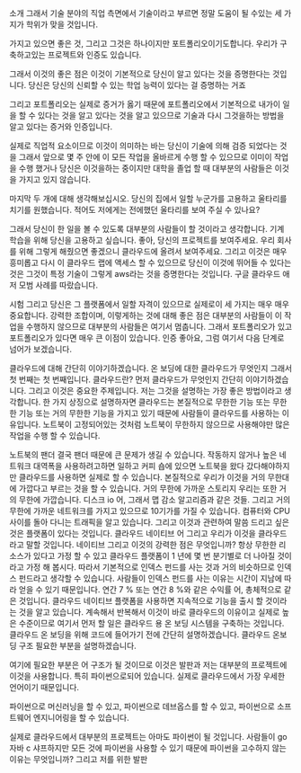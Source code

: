 소개
그래서 기술 분야의 직업 측면에서
기술이라고 부르면 정말 도움이 될 수있는 세 가지가 학위가 맞을 것입니다.

가지고 있으면 좋은 것, 그리고 그것은 하나이지만 포트폴리오이기도합니다.
우리가 구축하고있는 프로젝트와 인증도 있습니다.

그래서 이것의 좋은 점은 이것이 기본적으로 당신이 알고 있다는 것을 증명한다는 것입니다.
당신은 당신의 신뢰할 수 있는 학업 능력이 있다는 걸 증명하는 거죠

그리고 포트폴리오는 실제로 증거가 옳기 때문에 포트폴리오에서
기본적으로 내가이 일을 할 수 있다는 것을 알고 있다는 것을 알고 있으므로
기술과 다시 그것을하는 방법을 알고 있다는 증거와 인증입니다.

실제로 직업적 요소이므로 이것이 의미하는 바는
당신이 기술에 의해 검증 되었다는 것을 그래서 앞으로 몇 주 안에 
이 모든 작업을 올바르게 수행 할 수 있으므로 이미이 작업을 수행 했거나
당신은 이것을하는 중이지만 대학을 졸업 할 때 대부분의 사람들은 이것을 가지고 있지 않습니다.

마지막 두 개에 대해 생각해보십시오.
당신의 집에서 일할 누군가를 고용하고 울타리를 치기를 원했습니다.
적어도 저에게는 전에했던 울타리를 보여 주실 수 있나요? 

그래서 당신이 한 일을 볼 수 있도록 대부분의 사람들이 할 것이라고 생각합니다.
기계 학습을 위해 당신을 고용하고 싶습니다. 
좋아, 당신의 프로젝트를 보여주세요.
우리 회사를 위해 그렇게 해줬으면 좋겠으니 클라우드에 올려서 보여주세요.
그리고 이것은 매우 흥미롭고 다시 이 클라우드 랩에 액세스 할 수 있으므로
당신이 이것에 뛰어들 수 있다는 것은 그것이 특정 기술이 그렇게 
aws라는 것을 증명한다는 것입니다.
구글 클라우드 애저 모범 사례를 따랐습니다.

시험 그리고 당신은 그 플랫폼에서 일할 자격이 있으므로 실제로이 세 가지는 매우 매우 중요합니다.
강력한 조합이며, 이렇게하는 것에 대해 좋은 점은 대부분의 사람들이
이 작업을 수행하지 않으므로 대부분의 사람들은 여기서 멈춥니다.
그래서 포트폴리오가 있고 포트폴리오가 있다면 매우 큰 이점이 있습니다.
인증 좋아요, 그럼 여기서 다음 단계로 넘어가 보겠습니다.

클라우드에 대해 간단히 이야기하겠습니다.
온 보딩에 대한 클라우드가 무엇인지 그래서 첫 번째는 첫 번째입니다.
클라우드란?
먼저 클라우드가 무엇인지 간단히 이야기하겠습니다.
그리고 이것은 중요한 주제입니다. 저는 그것을 설명하는 가장 좋은 방법이라고 생각합니다.
한 가지 상징으로 설명하자면 클라우드는 본질적으로 무한한 기능 또는
무한한 기능 또는 거의 무한한 기능을 가지고 있기 때문에 사람들이 클라우드를 사용하는 이유입니다.
노트북이 고정되어있는 것처럼 노트북이 무한하지 않으므로 사용해야만 많은 작업을 수행 할 수 있습니다.

노트북의 팬더 결국 팬더 때문에 큰 문제가 생길 수 있습니다.
작동하지 않거나 높은 네트워크 대역폭을 사용하려고하면
일하고 커피 숍에 있으면 노트북을 왔다 갔다해야하지만 클라우드를 사용하면 실제로 할 수 있습니다.
본질적으로 우리가 이것을 거의 무한대에 가깝다고 부르는 것을 할 수 있습니다.
거의 무한에 가까운 스토리지 우리는 또한 거의 무한에 가깝습니다.
디스크 io 
어, 그래서 맵 감소 알고리즘과 같은 것들.
그리고 거의 무한에 가까운 네트워크를 가지고 있으므로 10기가를 가질 수 있습니다.
컴퓨터와 CPU 사이를 돌아 다니는 트래픽을 알고 있습니다.
그리고 이것과 관련하여 말씀 드리고 싶은 것은 플랫폼이 있다는 것입니다.
클라우드 네이티브 어 그리고 우리가 이것을 클라우드라고 말할 것입니다.
네이티브 그리고 이것의 강력한 점은 무엇입니까?
항상 무한한 리소스가 있다고 가정 할 수 있고 클라우드 플랫폼이
1 년에 몇 번 분기별로 더 나아질 것이라고 가정 해 봅시다.
따라서 기본적으로 인덱스 펀드를 사는 것과 거의 비슷하므로 인덱스 펀드라고 생각할 수 있습니다.
사람들이 인덱스 펀드를 사는 이유는 시간이 지남에 따라 얻을 수 있기 때문입니다.
연간 7 % 또는 연간 8 %와 같은 수익률 어, 총체적으로 같은 것입니다.
클라우드 네이티브 플랫폼을 사용하면 지속적으로 기능을 출시 할 것이라는 것을 알고 있습니다.
계속해서 반복해서 이것이 바로 클라우드의 이유이고 실제로 높은 수준이므로
여기서 먼저 할 일은 클라우드 용 온 보딩 시스템을 구축하는 것입니다.
클라우드 온 보딩을 위해 코드에 들어가기 전에 간단히 설명하겠습니다.
클라우드 온보딩 구조
필요한 부분을 설명하겠습니다.

여기에 필요한 부분은 어 구조가 될 것이므로 
이것은 발판과 저는 대부분의 프로젝트에 이것을 사용합니다. 
특히 파이썬으로되어 있습니다.
실제로 클라우드에서 가장 우세한 언어이기 때문입니다.

파이썬으로 머신러닝을 할 수 있고, 파이썬으로 데브옵스를 할 수 있고, 
파이썬으로 소프트웨어 엔지니어링을 할 수 있습니다.

실제로 클라우드에서 대부분의 프로젝트는 아마도 파이썬이 될 것입니다. 
사람들이 go 자바 c 샤프하지만 모든 것에 파이썬을 사용할 수 있기 때문에 
파이썬을 고수하지 않는 이유는 무엇입니까?
그리고 저를 위한 발판
